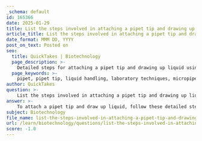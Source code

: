 ```yaml
---
_schema: default
id: 165366
date: 2025-01-29
title: List the steps involved in attaching a pipet tip and drawing up liquid.
article_title: List the steps involved in attaching a pipet tip and drawing up liquid.
date_format: MMM DD, YYYY
post_on_text: Posted on
seo:
  title: QuickTakes | Biotechnology
  page_description: >-
    Detailed steps for attaching a pipet tip and drawing up liquid using a micropipette, including tips for preventing contamination and ensuring accurate liquid transfer.
  page_keywords: >-
    pipet, pipet tip, liquid handling, laboratory techniques, micropipette, volume adjustment, air bubbles, contamination prevention, laboratory equipment, pipetting steps
author: QuickTakes
question: >-
    List the steps involved in attaching a pipet tip and drawing up liquid.
answer: >-
    To attach a pipet tip and draw up liquid, follow these detailed steps:\n\n### Steps for Attaching a Pipet Tip\n1. **Select the Correct Pipet Tip**: Ensure you have the appropriate size pipet tip for your pipet model. The color of the tip often corresponds to the color of the plunger button (e.g., a P1000 pipet typically uses a yellow tip).\n   \n2. **Attach the Pipet Tip**: Firmly press the end of the pipet barrel onto the pipet tip. Ensure it is securely attached to prevent any leaks during liquid handling.\n\n### Steps for Drawing Up Liquid\n3. **Set the Desired Volume**: Adjust the volume setting on the pipet by turning the volume adjustment dial until it reads the desired volume (e.g., for a P1000 pipet, set it to 1000 microliters).\n\n4. **Press the Plunger Button**: Press the plunger button down to the first stop. This is the point where you feel the first resistance. Do not press beyond this point, as it will draw up more liquid than intended.\n\n5. **Insert the Pipet Tip**: Place the pipet tip just below the surface of the liquid you wish to draw up. Alternatively, you can position it against the wall of the container just above the liquid.\n\n6. **Draw Up the Liquid**: Slowly relax your thumb to allow the plunger to rise back to its original position. This action will draw the liquid into the pipet tip. Ensure that you do this gently to avoid creating bubbles or drawing in excess liquid.\n\n7. **Check for Air Bubbles**: After drawing up the liquid, check the pipet tip for any air bubbles. If present, you may need to dispense the liquid back and repeat the drawing process.\n\n### Important Considerations\n- **Avoid Contamination**: Always use a new pipet tip for each liquid transfer to prevent cross-contamination.\n- **Eject Used Tips**: When finished, discard the used pipet tip by pressing the ejector button to release it from the pipet.\n\nBy following these steps, you can ensure accurate liquid handling and maintain the integrity of your samples in the laboratory.
subject: Biotechnology
file_name: list-the-steps-involved-in-attaching-a-pipet-tip-and-drawing-up-liquid.md
url: /learn/biotechnology/questions/list-the-steps-involved-in-attaching-a-pipet-tip-and-drawing-up-liquid
score: -1.0
---
```


&nbsp;